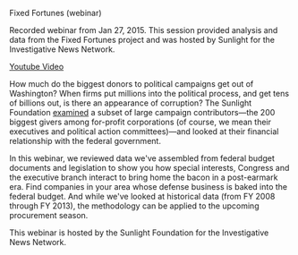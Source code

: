 Fixed Fortunes (webinar)

Recorded webinar from Jan 27, 2015. This session provided analysis and data from the Fixed Fortunes project and was hosted by Sunlight for the Investigative News Network.

<a href="https://www.youtube.com/embed/b-JpU_ZWu9A">Youtube Video</a>

How much do the biggest donors to political campaigns get out of Washington? When firms put millions into the political process, and get tens of billions out, is there an appearance of corruption? The Sunlight Foundation <a href="http://influenceexplorer.com/fixed-fortunes/">examined</a> a subset of large campaign contributors—the 200 biggest givers among for-profit corporations (of course, we mean their executives and political action committees)—and looked at their financial relationship with the federal government.

In this webinar, we reviewed data we've assembled from federal budget documents and legislation to show you how special interests, Congress and the executive branch interact to bring home the bacon in a post-earmark era. Find companies in your area whose defense business is baked into the federal budget. And while we've looked at historical data (from FY 2008 through FY 2013), the methodology can be applied to the upcoming procurement season.

This webinar is hosted by the Sunlight Foundation for the Investigative News Network.
